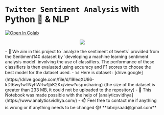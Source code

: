 # `Twitter Sentiment Analysis` with Python 🐍 & NLP 

<a href="https://colab.research.google.com/github/labrijisaad/Twitter-Sentiment-Analysis-with-Python/" target="_parent"><img src="https://colab.research.google.com/assets/colab-badge.svg" alt="Open In Colab"/></a>
<p align="center">
  <img src="https://user-images.githubusercontent.com/74627083/155904389-1383accb-1571-4f5b-ac33-9d9c0101f441.jpg" />
</p>
- 🎯 We aim in this project to `analyze the sentiment of tweets` provided from the Sentiment140 dataset by `developing a machine learning sentiment analysis model` involving the use of classifiers. The performance of these classifiers is then evaluated using accuracy and F1 scores to choose the best model for the dataset used.
- 📊 Here is dataset : [drive.google](https://drive.google.com/file/d/19IeqXU96-kDt6wy1wTNyhWrIw1jbK2Kx/view?usp=sharing) (the size of the dataset is greater than 233 MB, it could not be uploaded to the repository)
- 🙌 This Notebook was made possible with the help of [analyticsvidhya](https://www.analyticsvidhya.com/) 
- 📫 Feel free to contact me if anything is wrong or if anything needs to be changed 😎!  **labrijisaad@gmail.com**



